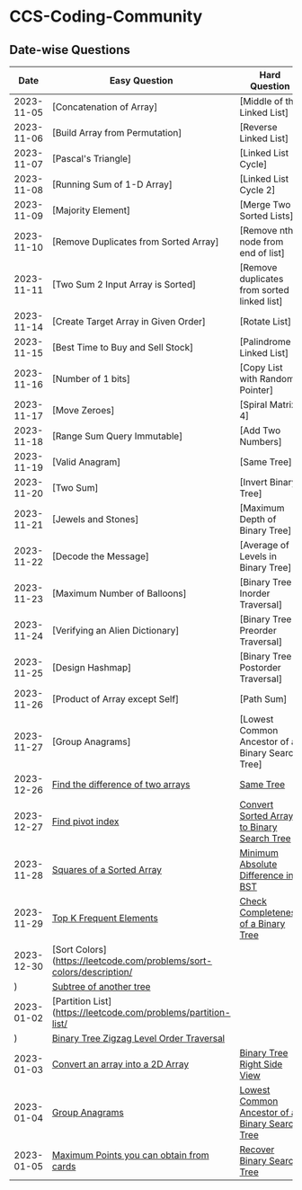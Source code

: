 # CCS-Coding-Community


## Date-wise Questions 

| Date       | Easy Question                      | Hard Question                      |
|------------|--------------------------------------|--------------------------------------|
| 2023-11-05 | [Concatenation of Array] | [Middle of the Linked List]                                    |
| 2023-11-06 | [Build Array from Permutation]    | [Reverse Linked List]    |
| 2023-11-07 | [Pascal's Triangle]            | [Linked List Cycle]                                    |
| 2023-11-08 | [Running Sum of 1-D Array] | [Linked List Cycle 2]  |
| 2023-11-09 | [Majority Element] | [Merge Two Sorted Lists]  |
| 2023-11-10 | [Remove Duplicates from Sorted Array] | [Remove nth node from end of list]  |
| 2023-11-11 | [Two Sum 2 Input Array is Sorted]    | [Remove duplicates from sorted linked list]|
| 2023-11-14 | [Create Target Array in Given Order] | [Rotate List]  |
| 2023-11-15 | [Best Time to Buy and Sell Stock] | [Palindrome Linked List]  |
| 2023-11-16 | [Number of 1 bits] | [Copy List with Random Pointer]  |
| 2023-11-17 | [Move Zeroes] | [Spiral Matrix 4]  |
| 2023-11-18 | [Range Sum Query Immutable] | [Add Two Numbers]  |
| 2023-11-19 | [Valid Anagram]    | [Same Tree] |
| 2023-11-20 | [Two Sum]    | [Invert Binary Tree] |
| 2023-11-21 | [Jewels and Stones]    | [Maximum Depth of Binary Tree]|
| 2023-11-22 | [Decode the Message]    | [Average of Levels in Binary Tree]|
| 2023-11-23 | [Maximum Number of Balloons]    | [Binary Tree Inorder Traversal]|
| 2023-11-24 | [Verifying an Alien Dictionary]    | [Binary Tree Preorder Traversal]|
| 2023-11-25 | [Design Hashmap]    | [Binary Tree Postorder Traversal]|
| 2023-11-26 | [Product of Array except Self]    | [Path Sum]|
| 2023-11-27 | [Group Anagrams]    | [Lowest Common Ancestor of a Binary Search Tree]| 
| 2023-12-26 | [Find the difference of two arrays](https://leetcode.com/problems/find-the-difference-of-two-arrays/description/)    | [Same Tree ](https://leetcode.com/problems/same-tree/description/) |
| 2023-12-27 | [Find pivot index](https://leetcode.com/problems/find-pivot-index/ )    | [Convert Sorted Array to Binary Search Tree](https://leetcode.com/problems/convert-sorted-array-to-binary-search-tree/) |
| 2023-11-28 | [Squares of a Sorted Array](https://leetcode.com/problems/squares-of-a-sorted-array/)    | [Minimum Absolute Difference in BST](https://leetcode.com/problems/minimum-absolute-difference-in-bst/)  |
| 2023-11-29 | [Top K Frequent Elements](https://leetcode.com/problems/top-k-frequent-elements/)    | [Check Completeness of a Binary Tree](https://leetcode.com/problems/check-completeness-of-a-binary-tree/submissions/946757218) | 
| 2023-12-30 | [Sort Colors](https://leetcode.com/problems/sort-colors/description/
)    | [Subtree of another tree](https://leetcode.com/problems/subtree-of-another-tree/)|
| 2023-01-02 | [Partition List](https://leetcode.com/problems/partition-list/
)    | [Binary Tree Zigzag Level Order Traversal](https://leetcode.com/problems/binary-tree-zigzag-level-order-traversal/) |
| 2023-01-03 | [Convert an array into a 2D Array](https://leetcode.com/problems/convert-an-array-into-a-2d-array-with-conditions/)    | [Binary Tree Right Side View](https://leetcode.com/problems/binary-tree-right-side-view/description/) |
| 2023-01-04 | [Group Anagrams](https://leetcode.com/problems/group-anagrams/)    | [Lowest Common Ancestor of a Binary Search Tree](https://leetcode.com/problems/lowest-common-ancestor-of-a-binary-search-tree/)|
| 2023-01-05 | [Maximum Points you can obtain from cards](https://leetcode.com/problems/maximum-points-you-can-obtain-from-cards/)    | [Recover Binary Search Tree](https://leetcode.com/problems/recover-binary-search-tree/)|
